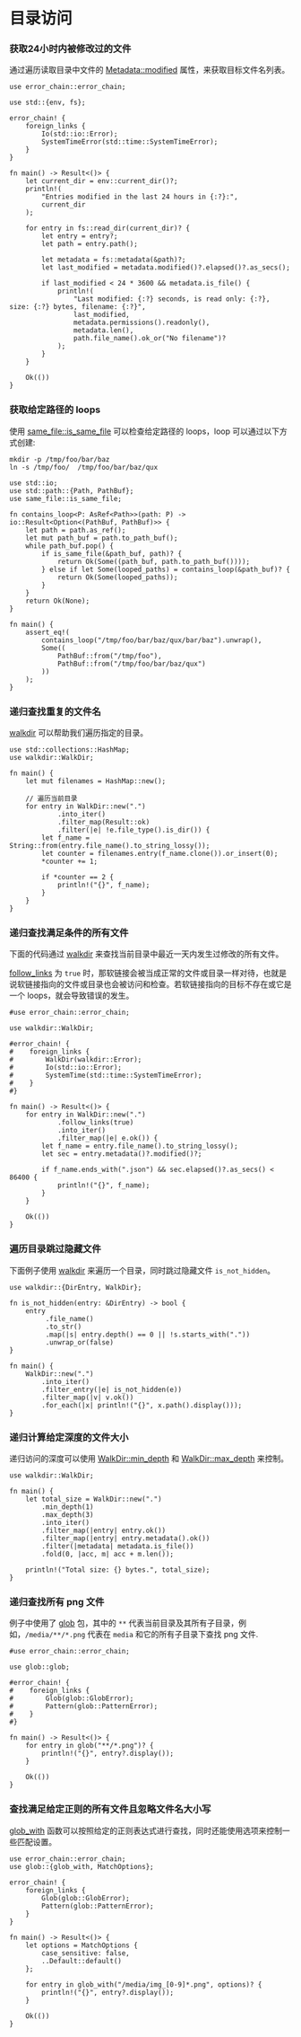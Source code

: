 # 目录访问

### 获取24小时内被修改过的文件
通过遍历读取目录中文件的 [Metadata::modified](https://doc.rust-lang.org/std/fs/struct.Metadata.html#method.modified) 属性，来获取目标文件名列表。

```rust,editable
use error_chain::error_chain;

use std::{env, fs};

error_chain! {
    foreign_links {
        Io(std::io::Error);
        SystemTimeError(std::time::SystemTimeError);
    }
}

fn main() -> Result<()> {
    let current_dir = env::current_dir()?;
    println!(
        "Entries modified in the last 24 hours in {:?}:",
        current_dir
    );

    for entry in fs::read_dir(current_dir)? {
        let entry = entry?;
        let path = entry.path();

        let metadata = fs::metadata(&path)?;
        let last_modified = metadata.modified()?.elapsed()?.as_secs();

        if last_modified < 24 * 3600 && metadata.is_file() {
            println!(
                "Last modified: {:?} seconds, is read only: {:?}, size: {:?} bytes, filename: {:?}",
                last_modified,
                metadata.permissions().readonly(),
                metadata.len(),
                path.file_name().ok_or("No filename")?
            );
        }
    }

    Ok(())
}
```

### 获取给定路径的 loops

使用 [same_file::is_same_file]() 可以检查给定路径的 loops，loop 可以通过以下方式创建:
```shell
mkdir -p /tmp/foo/bar/baz
ln -s /tmp/foo/  /tmp/foo/bar/baz/qux
```

```rust,editable
use std::io;
use std::path::{Path, PathBuf};
use same_file::is_same_file;

fn contains_loop<P: AsRef<Path>>(path: P) -> io::Result<Option<(PathBuf, PathBuf)>> {
    let path = path.as_ref();
    let mut path_buf = path.to_path_buf();
    while path_buf.pop() {
        if is_same_file(&path_buf, path)? {
            return Ok(Some((path_buf, path.to_path_buf())));
        } else if let Some(looped_paths) = contains_loop(&path_buf)? {
            return Ok(Some(looped_paths));
        }
    }
    return Ok(None);
}

fn main() {
    assert_eq!(
        contains_loop("/tmp/foo/bar/baz/qux/bar/baz").unwrap(),
        Some((
            PathBuf::from("/tmp/foo"),
            PathBuf::from("/tmp/foo/bar/baz/qux")
        ))
    );
}
```

### 递归查找重复的文件名

[walkdir](https://docs.rs/walkdir/latest/walkdir/) 可以帮助我们遍历指定的目录。

```rust,editable
use std::collections::HashMap;
use walkdir::WalkDir;

fn main() {
    let mut filenames = HashMap::new();

    // 遍历当前目录
    for entry in WalkDir::new(".")
            .into_iter()
            .filter_map(Result::ok)
            .filter(|e| !e.file_type().is_dir()) {
        let f_name = String::from(entry.file_name().to_string_lossy());
        let counter = filenames.entry(f_name.clone()).or_insert(0);
        *counter += 1;

        if *counter == 2 {
            println!("{}", f_name);
        }
    }
}
```

### 递归查找满足条件的所有文件

下面的代码通过 [walkdir](https://docs.rs/walkdir/latest/walkdir/) 来查找当前目录中最近一天内发生过修改的所有文件。

[follow_links](https://docs.rs/walkdir/*/walkdir/struct.WalkDir.html#method.follow_links) 为 `true` 时，那软链接会被当成正常的文件或目录一样对待，也就是说软链接指向的文件或目录也会被访问和检查。若软链接指向的目标不存在或它是一个 loops，就会导致错误的发生。

```rust,editable
#use error_chain::error_chain;

use walkdir::WalkDir;

#error_chain! {
#    foreign_links {
#        WalkDir(walkdir::Error);
#        Io(std::io::Error);
#        SystemTime(std::time::SystemTimeError);
#    }
#}

fn main() -> Result<()> {
    for entry in WalkDir::new(".")
            .follow_links(true)
            .into_iter()
            .filter_map(|e| e.ok()) {
        let f_name = entry.file_name().to_string_lossy();
        let sec = entry.metadata()?.modified()?;

        if f_name.ends_with(".json") && sec.elapsed()?.as_secs() < 86400 {
            println!("{}", f_name);
        }
    }

    Ok(())
}
```

### 遍历目录跳过隐藏文件

下面例子使用 [walkdir](https://docs.rs/walkdir/latest/walkdir/) 来遍历一个目录，同时跳过隐藏文件 `is_not_hidden`。

```rust,editable
use walkdir::{DirEntry, WalkDir};

fn is_not_hidden(entry: &DirEntry) -> bool {
    entry
         .file_name()
         .to_str()
         .map(|s| entry.depth() == 0 || !s.starts_with("."))
         .unwrap_or(false)
}

fn main() {
    WalkDir::new(".")
        .into_iter()
        .filter_entry(|e| is_not_hidden(e))
        .filter_map(|v| v.ok())
        .for_each(|x| println!("{}", x.path().display()));
}
```

### 递归计算给定深度的文件大小
递归访问的深度可以使用 [WalkDir::min_depth](https://docs.rs/walkdir/*/walkdir/struct.WalkDir.html#method.min_depth) 和 [WalkDir::max_depth](https://docs.rs/walkdir/2.3.2/walkdir/struct.WalkDir.html#method.max_depth) 来控制。

```rust,editable
use walkdir::WalkDir;

fn main() {
    let total_size = WalkDir::new(".")
        .min_depth(1)
        .max_depth(3)
        .into_iter()
        .filter_map(|entry| entry.ok())
        .filter_map(|entry| entry.metadata().ok())
        .filter(|metadata| metadata.is_file())
        .fold(0, |acc, m| acc + m.len());

    println!("Total size: {} bytes.", total_size);
}
```

### 递归查找所有 png 文件
例子中使用了 [glob](https://docs.rs/glob/) 包，其中的 `**` 代表当前目录及其所有子目录，例如，`/media/**/*.png` 代表在 `media` 和它的所有子目录下查找 png 文件.

```rust,editable
#use error_chain::error_chain;

use glob::glob;

#error_chain! {
#    foreign_links {
#        Glob(glob::GlobError);
#        Pattern(glob::PatternError);
#    }
#}

fn main() -> Result<()> {
    for entry in glob("**/*.png")? {
        println!("{}", entry?.display());
    }

    Ok(())
}
```

### 查找满足给定正则的所有文件且忽略文件名大小写

[glob_with](https://docs.rs/glob/*/glob/fn.glob_with.html) 函数可以按照给定的正则表达式进行查找，同时还能使用选项来控制一些匹配设置。

```rust,editable
use error_chain::error_chain;
use glob::{glob_with, MatchOptions};

error_chain! {
    foreign_links {
        Glob(glob::GlobError);
        Pattern(glob::PatternError);
    }
}

fn main() -> Result<()> {
    let options = MatchOptions {
        case_sensitive: false,
        ..Default::default()
    };

    for entry in glob_with("/media/img_[0-9]*.png", options)? {
        println!("{}", entry?.display());
    }

    Ok(())
}
```